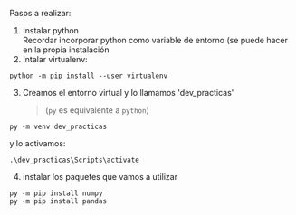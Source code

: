  
Pasos a realizar:  
1) Instalar python  
 Recordar incorporar python como variable de entorno (se puede hacer en la propia instalación
2) Intalar virtualenv:  
```
python -m pip install --user virtualenv
```
3) Creamos el entorno virtual y lo llamamos 'dev_practicas' 
   >(`py` es equivalente a `python`)  
```
py -m venv dev_practicas
```
y lo activamos:
```
.\dev_practicas\Scripts\activate  
```
4) instalar los paquetes que vamos a utilizar
```
py -m pip install numpy
py -m pip install pandas
```
 